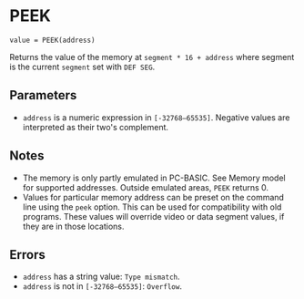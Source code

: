 # PEEK
`value = PEEK(address)`

Returns the value of the memory at `segment * 16 + address` where segment is the current `segment` set with `DEF SEG`.

## Parameters
* `address` is a numeric expression in `[-32768—65535]`. Negative values are interpreted as their two's complement.
## Notes
* The memory is only partly emulated in PC-BASIC. See Memory model for supported addresses. Outside emulated areas, `PEEK` returns 0.
* Values for particular memory address can be preset on the command line using the `peek` option. This can be used for compatibility with old programs. These values will override video or data segment values, if they are in those locations.
## Errors
* `address` has a string value: `Type mismatch`.
* `address` is not in `[-32768—65535]`: `Overflow`.